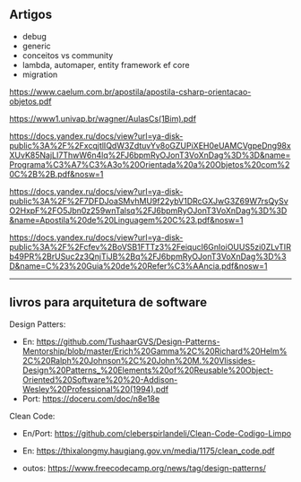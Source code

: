 
## Artigos
- debug
- generic
- conceitos vs community
- lambda, automaper, entity framework ef core
- migration

https://www.caelum.com.br/apostila/apostila-csharp-orientacao-objetos.pdf

https://www1.univap.br/wagner/AulasCs(1Bim).pdf

https://docs.yandex.ru/docs/view?url=ya-disk-public%3A%2F%2FxcqjtlIQdW3ZdtuvYv8oGZUPiXEH0eUAMCVgpeDng98xXUvK85NajLI7ThwW6n4lq%2FJ6bpmRyOJonT3VoXnDag%3D%3D&name=Programa%C3%A7%C3%A3o%20Orientada%20a%20Objetos%20com%20C%2B%2B.pdf&nosw=1

https://docs.yandex.ru/docs/view?url=ya-disk-public%3A%2F%2F7DFDJoaSMvhMU9f22ybV1DRcGXJwG3Z69W7rsQySvO2HxpF%2FO5Jbn0z259wnTalsq%2FJ6bpmRyOJonT3VoXnDag%3D%3D&name=Apostila%20de%20Linguagem%20C%23.pdf&nosw=1

https://docs.yandex.ru/docs/view?url=ya-disk-public%3A%2F%2Fcfev%2BoVSB1FTTz3%2FeiqucI6GnIoiOUUS5zi0ZLvTIRb49PR%2BrUSuc2z3QnjTiJB%2Bq%2FJ6bpmRyOJonT3VoXnDag%3D%3D&name=C%23%20Guia%20de%20Refer%C3%AAncia.pdf&nosw=1

---

## livros para arquitetura de software

Design Patters:
- En: https://github.com/TushaarGVS/Design-Patterns-Mentorship/blob/master/Erich%20Gamma%2C%20Richard%20Helm%2C%20Ralph%20Johnson%2C%20John%20M.%20Vlissides-Design%20Patterns_%20Elements%20of%20Reusable%20Object-Oriented%20Software%20%20-Addison-Wesley%20Professional%20(1994).pdf
- Port: https://doceru.com/doc/n8e18e

Clean Code:
- En/Port: https://github.com/cleberspirlandeli/Clean-Code-Codigo-Limpo
- En: https://thixalongmy.haugiang.gov.vn/media/1175/clean_code.pdf

- outos: https://www.freecodecamp.org/news/tag/design-patterns/
